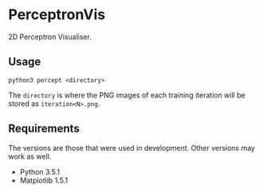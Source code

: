# PerceptronVis

2D Perceptron Visualiser.


## Usage
    python3 percept <directory>

The `directory` is where the PNG images of each training iteration will be stored as `iteration<N>.png`.


## Requirements
The versions are those that were used in development. Other versions may work as well.

+ Python 3.5.1
+ Matplotlib 1.5.1
